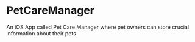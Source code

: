 # PetCareManager
An iOS App called Pet Care Manager where pet owners can store crucial information about their pets
